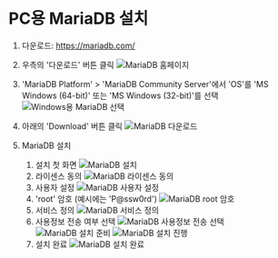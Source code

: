 # PC용 MariaDB 설치

1. 다운로드: https://mariadb.com/

2. 우측의 '다운로드' 버튼 클릭
   ![MariaDB 홈페이지](../../images/PC/mariadb-home.jpg)

3. 'MariaDB Platform' &gt; 'MariaDB Community Server'에서 'OS'를 'MS Windows (64-bit)' 또는 'MS Windows (32-bit)'를 선택
   ![Windows용 MariaDB 선택](../../images/PC/mariadb-win.jpg)

4. 아래의 'Download' 버튼 클릭
   ![MariaDB 다운로드](../../images/PC/mariadb-dn.jpg)

5. MariaDB 설치
   1. 설치 첫 화면
      ![MariaDB 설치](../../images/PC/mariadb-install.jpg)
   2. 라이센스 동의
      ![MariaDB 라이센스 동의](../../images/PC/mariadb-install-1.jpg)
   3. 사용자 설정
      ![MariaDB 사용자 설정](../../images/PC/mariadb-install-2.jpg)
   4. 'root' 암호 (예시에는 'P@ssw0rd')
      ![MariaDB root 암호](../../images/PC/mariadb-install-3.jpg)
   5. 서비스 정의
      ![MariaDB 서비스 정의](../../images/PC/mariadb-install-4.jpg)
   6. 사용정보 전송 여부 선택
      ![MariaDB 사용정보 전송 선택](../../images/PC/mariadb-install-5.jpg)
      ![MariaDB 설치 준비](../../images/PC/mariadb-install-6.jpg)
      ![MariaDB 설치 진행](../../images/PC/mariadb-install-7.jpg)
   7. 설치 완료
      ![MariaDB 설치 완료](../../images/PC/mariadb-install-8.jpg)
